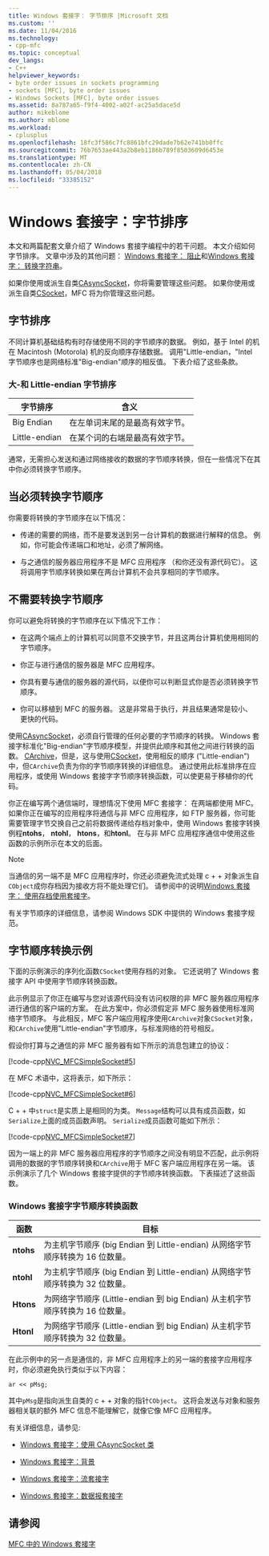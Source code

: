 ```yaml
---
title: Windows 套接字： 字节排序 |Microsoft 文档
ms.custom: ''
ms.date: 11/04/2016
ms.technology:
- cpp-mfc
ms.topic: conceptual
dev_langs:
- C++
helpviewer_keywords:
- byte order issues in sockets programming
- sockets [MFC], byte order issues
- Windows Sockets [MFC], byte order issues
ms.assetid: 8a787a65-f9f4-4002-a02f-ac25a5dace5d
author: mikeblome
ms.author: mblome
ms.workload:
- cplusplus
ms.openlocfilehash: 18fc3f586c7fc8861bfc29dade7b62e741bb0ffc
ms.sourcegitcommit: 76b7653ae443a2b8eb1186b789f8503609d6453e
ms.translationtype: MT
ms.contentlocale: zh-CN
ms.lasthandoff: 05/04/2018
ms.locfileid: "33385152"
---
```

# <a name="windows-sockets-byte-ordering"></a>Windows 套接字：字节排序
本文和两篇配套文章介绍了 Windows 套接字编程中的若干问题。 本文介绍如何字节排序。 文章中涉及的其他问题： [Windows 套接字： 阻止](../mfc/windows-sockets-blocking.md)和[Windows 套接字： 转换字符串](../mfc/windows-sockets-converting-strings.md)。  
  
 如果你使用或派生自类[CAsyncSocket](../mfc/reference/casyncsocket-class.md)，你将需要管理这些问题。 如果你使用或派生自类[CSocket](../mfc/reference/csocket-class.md)，MFC 将为你管理这些问题。  
  
## <a name="byte-ordering"></a>字节排序  
 不同计算机基础结构有时存储使用不同的字节顺序的数据。 例如，基于 Intel 的机在 Macintosh (Motorola) 机的反向顺序存储数据。 调用"Little-endian，"Intel 字节顺序也是网络标准"Big-endian"顺序的相反值。 下表介绍了这些条款。  
  
### <a name="big--and-little-endian-byte-ordering"></a>大-和 Little-endian 字节排序  
  
|字节排序|含义|  
|-------------------|-------------|  
|Big Endian|在左单词末尾的是最高有效字节。|  
|Little-endian|在某个词的右端是最高有效字节。|  
  
 通常，无需担心发送和通过网络接收的数据的字节顺序转换，但在一些情况下在其中你必须转换字节顺序。  
  
## <a name="when-you-must-convert-byte-orders"></a>当必须转换字节顺序  
 你需要将转换的字节顺序在以下情况：  
  
-   传递的需要的网络，而不是要发送到另一台计算机的数据进行解释的信息。 例如，你可能会传递端口和地址，必须了解网络。  
  
-   与之通信的服务器应用程序不是 MFC 应用程序 （和你还没有源代码它）。 这将调用字节顺序转换如果在两台计算机不会共享相同的字节顺序。  
  
## <a name="when-you-do-not-have-to-convert-byte-orders"></a>不需要转换字节顺序  
 你可以避免将转换的字节顺序在以下情况下工作：  
  
-   在这两个端点上的计算机可以同意不交换字节，并且这两台计算机使用相同的字节顺序。  
  
-   你正与进行通信的服务器是 MFC 应用程序。  
  
-   你具有要与通信的服务器的源代码，以便你可以判断显式你是否必须转换字节顺序。  
  
-   你可以移植到 MFC 的服务器。 这是非常易于执行，并且结果通常是较小、 更快的代码。  
  
 使用[CAsyncSocket](../mfc/reference/casyncsocket-class.md)，必须自行管理的任何必要的字节顺序的转换。 Windows 套接字标准化"Big-endian"字节顺序模型，并提供此顺序和其他之间进行转换的函数。 [CArchive](../mfc/reference/carchive-class.md)，但是，这与使用[CSocket](../mfc/reference/csocket-class.md)，使用相反的顺序 ("Little-endian") 中，但`CArchive`负责为你的字节顺序转换的详细信息。 通过使用此标准排序在应用程序，或使用 Windows 套接字字节顺序转换函数，可以使更易于移植你的代码。  
  
 你正在编写两个通信端时，理想情况下使用 MFC 套接字： 在两端都使用 MFC。 如果你正在编写的应用程序将通信与非 MFC 应用程序，如 FTP 服务器，你可能需要管理字节交换自己之前将数据传递给存档对象中，使用 Windows 套接字转换例程**ntohs**， **ntohl**， **htons**，和**htonl**。 在与非 MFC 应用程序通信中使用这些函数的示例所示在本文的后面。  
  
> [!NOTE]
>  当通信的另一端不是 MFC 应用程序时，你还必须避免流式处理 c + + 对象派生自`CObject`成你存档因为接收方将不能处理它们。 请参阅中的说明[Windows 套接字： 使用存档使用套接字](../mfc/windows-sockets-using-sockets-with-archives.md)。  
  
 有关字节顺序的详细信息，请参阅 Windows SDK 中提供的 Windows 套接字规范。  
  
## <a name="a-byte-order-conversion-example"></a>字节顺序转换示例  
 下面的示例演示的序列化函数`CSocket`使用存档的对象。 它还说明了 Windows 套接字 API 中使用字节顺序转换函数。  
  
 此示例显示了你正在编写与您对该源代码没有访问权限的非 MFC 服务器应用程序进行通信的客户端的方案。 在此方案中，你必须假定非 MFC 服务器使用标准网络字节顺序。 与此相反，MFC 客户端应用程序使用`CArchive`对象`CSocket`对象，和`CArchive`使用"Little-endian"字节顺序，与标准网络的符号相反。  
  
 假设你打算与之通信的非 MFC 服务器有如下所示的消息包建立的协议：  
  
 [!code-cpp[NVC_MFCSimpleSocket#5](../mfc/codesnippet/cpp/windows-sockets-byte-ordering_1.cpp)]  
  
 在 MFC 术语中，这将表示，如下所示：  
  
 [!code-cpp[NVC_MFCSimpleSocket#6](../mfc/codesnippet/cpp/windows-sockets-byte-ordering_2.cpp)]  
  
 C + + 中`struct`是实质上是相同的为类。 `Message`结构可以具有成员函数，如`Serialize`上面的成员函数声明。 `Serialize`成员函数可能如下所示：  
  
 [!code-cpp[NVC_MFCSimpleSocket#7](../mfc/codesnippet/cpp/windows-sockets-byte-ordering_3.cpp)]  
  
 因为一端上的非 MFC 服务器应用程序的字节顺序之间没有明显不匹配，此示例将调用的数据的字节顺序转换和`CArchive`用于 MFC 客户端应用程序在另一端。 该示例演示了几个 Windows 套接字提供的字节顺序转换函数。 下表描述了这些函数。  
  
### <a name="windows-sockets-byte-order-conversion-functions"></a>Windows 套接字字节顺序转换函数  
  
|函数|目标|  
|--------------|-------------|  
|**ntohs**|为主机字节顺序 (big Endian 到 Little-endian) 从网络字节顺序转换为 16 位数量。|  
|**ntohl**|为主机字节顺序 (big Endian 到 Little-endian) 从网络字节顺序转换为 32 位数量。|  
|**Htons**|为网络字节顺序 (Little-endian 到 big Endian) 从主机字节顺序转换为 16 位数量。|  
|**Htonl**|为网络字节顺序 (Little-endian 到 big Endian) 从主机字节顺序转换为 32 位数量。|  
  
 在此示例中的另一点是通信的，非 MFC 应用程序上的另一端的套接字应用程序时，你必须避免执行类似于以下内容：  
  
 `ar << pMsg;`  
  
 其中`pMsg`是指向派生自类的 c + + 对象的指针`CObject`。 这将会发送与对象和服务器相关联的额外 MFC 信息不能理解它，就像它像 MFC 应用程序。  
  
 有关详细信息，请参见:  
  
-   [Windows 套接字：使用 CAsyncSocket 类](../mfc/windows-sockets-using-class-casyncsocket.md)  
  
-   [Windows 套接字：背景](../mfc/windows-sockets-background.md)  
  
-   [Windows 套接字：流套接字](../mfc/windows-sockets-stream-sockets.md)  
  
-   [Windows 套接字：数据报套接字](../mfc/windows-sockets-datagram-sockets.md)  
  
## <a name="see-also"></a>请参阅  
 [MFC 中的 Windows 套接字](../mfc/windows-sockets-in-mfc.md)

